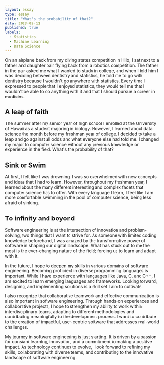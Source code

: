 ```yaml
---
layout: essay
type: essay
title: "What's the probability of that?"
date: 2023-05-12
published: true
labels:
  - Statistics
  - Machine Learning
  - Data Science
---
```


On an airplane back from my diving states competition in Hilo, I sat next to a father and daughter pair flying back from a robotics competition. The father in the pair asked me what I wanted to study in college, and when I told him I was deciding between dentistry and statistics, he told me to go with dentistry because I wouldn't go anywhere with statistics. Every time I expressed to people that I enjoyed statistics, they would tell me that I wouldn't be able to do anything with it and that I should pursue a career in medicine.

## A leap of faith
The summer after my senior year of high school I enrolled at the University of Hawaii as a student majoring in biology. However, I learned about data science the month before my freshman year of college. I decided to take a leap and go against all odds and what everyone else had told me. I changed my major to computer science without any previous knowledge or experience in the field. What's the probability of that?

## Sink or Swim
At first, I felt like I was drowning. I was so overwhelmed with new concepts and ideas that I had to learn. However, throughout my freshman year, I learned about the many different interesting and complex facets that computer science has to offer. With every language I learn, I feel like I am more comfortable swimming in the pool of computer science, being less afraid of sinking.

## To infinity and beyond
Software engineering is at the intersection of innovation and problem-solving, two things that I want to strive for. As someone with limited coding knowledge beforehand, I was amazed by the transformative power of software in shaping our digital landscape. What has stuck out to me the most is the ever-changing nature of the field; forcing us to learn and adapt with it.

In the future, I hope to deepen my skills in various domains of software engineering. Becoming proficient in diverse programming languages is important. While I have experience with languages like Java, C, and C++, I am excited to learn emerging languages and frameworks. Looking forward, designing, and implementing solutions is a skill set I aim to cultivate.

I also recognize that collaborative teamwork and effective communication is also important in software engineering. Through hands-on experiences and collaborative projects, I hope to strengthen my ability to work within interdisciplinary teams, adapting to different methodologies and contributing meaningfully to the development process. I want to contribute to the creation of impactful, user-centric software that addresses real-world challenges.

My journey in software engineering is just starting. It is driven by a passion for constant learning, innovation, and a commitment to making a positive impact. As technology continues to evolve, I look forward to refining my skills, collaborating with diverse teams, and contributing to the innovative landscape of software engineering.
